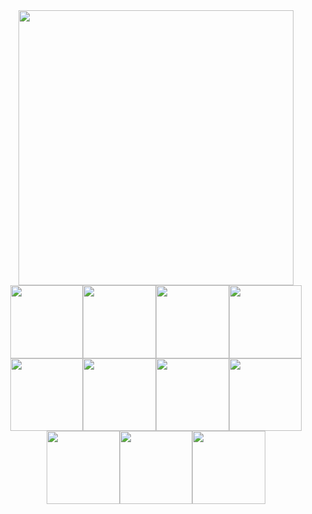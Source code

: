 <div align="center">
<a href="https://discord.gg/CKNAftY"><img width="440" src="https://lanyard-badge.vercel.app/api/422274807732633604?hideBadges&hideDiscrim"></a><br>
<img height="116.732" src="https://github.com/Hexality/hexality/assets/17398632/6f5437fa-dd9a-4379-babd-7d4a7d10b45e"><a href="https://youtube.com/@Hexality"><img height="116.732" src="https://github.com/Hexality/hexality/assets/17398632/27c6dd73-1342-46e6-b4db-389114d218e0"></a><img height="116.732" src="https://github.com/Hexality/hexality/assets/17398632/9ad2c5fd-80db-422a-a467-2e796fd11b90"><a href="https://twitch.tv/hexalitylp"><img height="116.732" src="https://github.com/Hexality/hexality/assets/17398632/d650132e-679f-402c-8b51-597a7a119742"></a><img height="116.732" src="https://github.com/Hexality/hexality/assets/17398632/dec05c25-65f9-47f6-acbe-1eb9c3b7b4a1"><a href="https://github.com/Hexality"><img height="116.732" src="https://github.com/Hexality/hexality/assets/17398632/c18c0a19-1d08-4bd0-ad8f-5d747610b723"></a><img height="116.732" src="https://github.com/Hexality/hexality/assets/17398632/c96d8c26-e485-4ce3-91e7-761f13346d1d"><a href="https://twitter.com/hexalitym"><img height="116.732" src="https://github.com/Hexality/hexality/assets/17398632/b9c911a2-012a-4137-95ac-b5137b2b267b"></a><img height="116.732" src="https://github.com/Hexality/hexality/assets/17398632/30f4642d-1867-4c44-9885-3fff847b62d9"><a href="https://anilist.co/user/Hexality"><img height="116.732" src="https://github.com/Hexality/hexality/assets/17398632/0828f370-efea-488d-8424-7b7d169b96c7"></a><img height="116.732" src="https://github.com/Hexality/hexality/assets/17398632/5b17f953-cdde-4ab5-97aa-93d2e86bc33b">
</div>